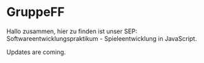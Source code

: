 # GruppeFF

Hallo zusammen,
hier zu finden ist unser SEP: Softwareentwicklungspraktikum - Spieleentwicklung
in JavaScript.

Updates are coming.

